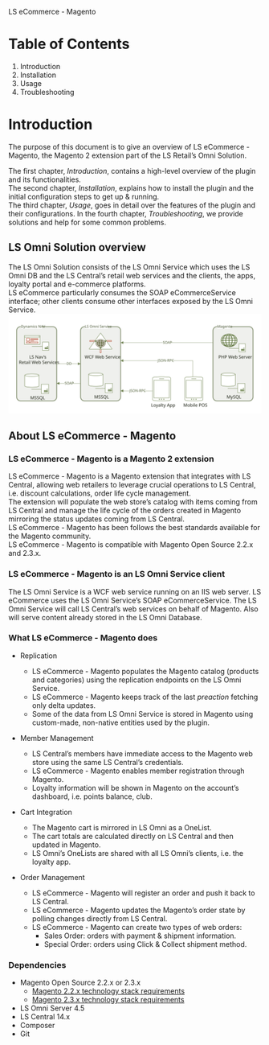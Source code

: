LS eCommerce - Magento

# Table of Contents

 1. Introduction
 2. Installation
 3. Usage
 4. Troubleshooting
 
# Introduction
The purpose of this document is to give an overview of LS eCommerce - Magento, the Magento 2 extension part of the LS Retail’s Omni Solution.

The first chapter, *Introduction*, contains a high-level overview of the plugin and its functionalities.   
The second chapter, *Installation*, explains how to install the plugin and the initial configuration steps to get up & running.   
The third chapter, *Usage*, goes in detail over the features of the plugin and their configurations.
In the fourth chapter, *Troubleshooting*, we provide solutions and help for some common problems.

## LS Omni Solution overview
The LS Omni Solution consists of the LS Omni Service which uses the LS Omni DB and the LS Central’s retail web services and the clients, the apps, loyalty portal and e-commerce platforms.  
LS eCommerce particularly consumes the SOAP eCommerceService interface; other clients consume other interfaces exposed by the LS Omni Service.
![](resources/component.svg)

## About LS eCommerce - Magento

### LS eCommerce - Magento is a Magento 2 extension

LS eCommerce - Magento is a Magento extension that integrates with LS Central, allowing web retailers to leverage crucial operations to LS Central, i.e. discount calculations, order life cycle management.   
The extension will populate the web store’s catalog with items coming from LS Central and manage the life cycle of the orders created in Magento mirroring the status updates coming from LS Central.  
LS eCommerce - Magento has been follows the best standards available for the Magento community.  
LS eCommerce - Magento is compatible with Magento Open Source 2.2.x and 2.3.x.

### LS eCommerce - Magento is an LS Omni Service client

The LS Omni Service is a WCF web service running on an IIS web server.
LS eCommerce uses the LS Omni Service’s SOAP eCommerceService.
The LS Omni Service will call LS Central’s web services on behalf of Magento. Also will serve content already stored in the LS Omni Database. 

### What LS eCommerce - Magento does

* Replication
  - LS eCommerce - Magento populates the Magento catalog (products and categories) using the replication endpoints on the LS Omni Service.
  - LS eCommerce - Magento keeps track of the last *preaction* fetching only delta updates.
  - Some of the data from LS Omni Service is stored in Magento using custom-made, non-native entities used by the plugin.

* Member Management
  - LS Central’s members have immediate access to the Magento web store using the same LS Central’s credentials.
  - LS eCommerce - Magento enables member registration through Magento.
  - Loyalty information will be shown in Magento on the account’s dashboard, i.e. points balance, club.

* Cart Integration
  - The Magento cart is mirrored in LS Omni as a OneList.
  - The cart totals are calculated directly on LS Central and then updated in Magento.
  - LS Omni’s OneLists are shared with all LS Omni’s clients, i.e. the loyalty app. 

* Order Management
  - LS eCommerce - Magento will register an order and push it back to LS Central.
  - LS eCommerce - Magento updates the Magento’s order state by polling changes directly from LS Central.
  - LS eCommerce - Magento can create two types of web orders:
    - Sales Order: orders with payment & shipment information.
    - Special Order: orders using Click & Collect shipment method.

### Dependencies

* Magento Open Source 2.2.x or 2.3.x
  - [Magento 2.2.x technology stack requirements](https://devdocs.magento.com/guides/v2.2/install-gde/system-requirements-tech.html)
  - [Magento 2.3.x technology stack requirements](https://devdocs.magento.com/guides/v2.3/install-gde/system-requirements-tech.html)
* LS Omni Server 4.5
* LS Central 14.x
* Composer
* Git

